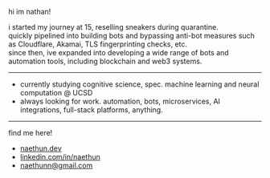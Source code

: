 hi im nathan!

i started my journey at 15, reselling sneakers during quarantine.<br>
quickly pipelined into building bots and bypassing anti-bot measures such as Cloudflare, Akamai, TLS fingerprinting checks, etc. <br>
since then, ive expanded into developing a wide range of bots and automation tools, including blockchain and web3 systems.

---
- currently studying cognitive science, spec. machine learning and neural computation @ UCSD
- always looking for work. automation, bots, microservices, AI integrations, full-stack platforms, anything.
---

find me here!
- [naethun.dev](https://naethun.dev)  
- [linkedin.com/in/naethun](https://www.linkedin.com/in/naethun)  
- naethunn@gmail.com

